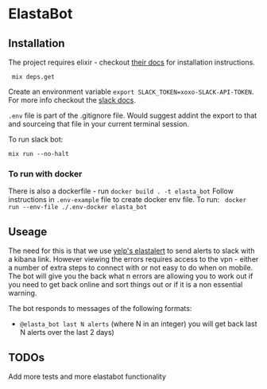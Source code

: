 # ElastaBot


## Installation
The project requires elixir - checkout [their docs](http://elixir-lang.org/getting-started/introduction.html) for installation instructions.

```
 mix deps.get
```

Create an environment variable `export SLACK_TOKEN=xoxo-SLACK-API-TOKEN`. For more info checkout the [slack docs](https://api.slack.com/bot-users).

`.env` file is part of the .gitignore file.  Would suggest addint the export to that and sourceing that file in your current terminal session.


To run slack bot:

```
mix run --no-halt
```

### To run with docker
There is also a dockerfile - run `docker build . -t elasta_bot`
Follow instructions in `.env-example` file to create docker env file.
To run: ` docker run --env-file ./.env-docker elasta_bot`

## Useage

The need for this is that we use [yelp's elastalert](https://github.com/Yelp/elastalert) to send alerts to slack with a kibana link.  However viewing the errors requires access to the vpn - either a number of extra steps to connect with or not easy to do when on mobile.  The bot will give you the back what n errors are allowing you to work out if you need to get back online and sort things out or if it is a non essential warning.

The bot responds to messages of the following formats:
- `@elasta_bot last N alerts`  (where N in an integer) you will get back last N alerts over the last 2 days)


## TODOs
Add more tests and more elastabot functionality
